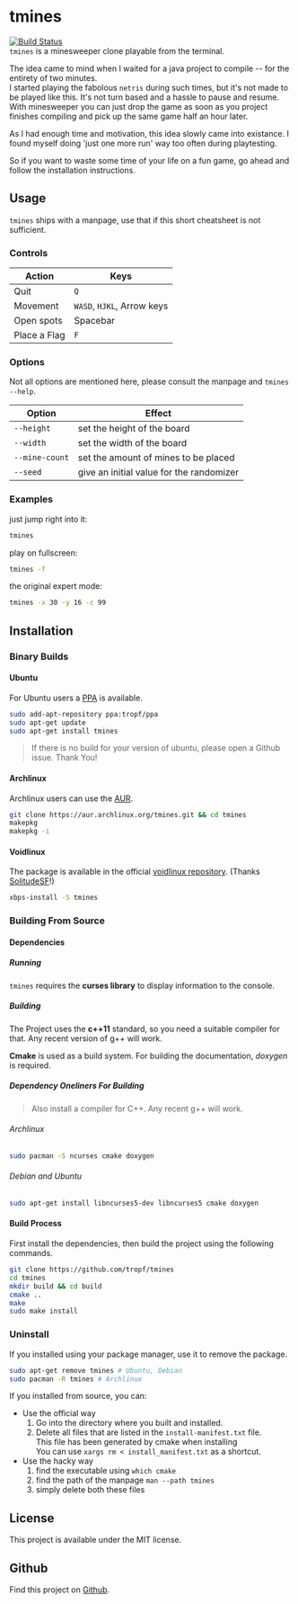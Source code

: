 # tmines
[![Build Status](https://travis-ci.org/tropf/tmines.svg?branch=master)](https://travis-ci.org/tropf/tmines)  
`tmines` is a minesweeper clone playable from the terminal.

The idea came to mind when I waited for a java project to compile -- for the entirety of two minutes.  
I started playing the fabolous `netris` during such times, but it's not made to be played like this.
It's not turn based and a hassle to pause and resume.
With minesweeper you can just drop the game as soon as you project finishes compiling and pick up the same game half an hour later.

As I had enough time and motivation, this idea slowly came into existance.
I found myself doing 'just one more run' way too often during playtesting.

So if you want to waste some time of your life on a fun game, go ahead and follow the installation instructions.

## Usage
`tmines` ships with a manpage, use that if this short cheatsheet is not sufficient.

### Controls
Action              | Keys
------------------- | --------------------------
Quit                | `Q`
Movement            | `WASD`, `HJKL`, Arrow keys
Open spots          | Spacebar
Place a Flag        | `F`

### Options
Not all options are mentioned here, please consult the manpage and `tmines --help`.

Option          | Effect
--------------- | ----------------------------------------
`--height`      | set the height of the board
`--width`       | set the width of the board
`--mine-count`  | set the amount of mines to be placed
`--seed`        | give an initial value for the randomizer

### Examples
just jump right into it:

```bash
tmines
```

play on fullscreen:

```bash
tmines -f
```

the original expert mode:

```bash
tmines -x 30 -y 16 -c 99
```

## Installation
### Binary Builds
#### Ubuntu
For Ubuntu users a [PPA](https://launchpad.net/~tropf/+archive/ubuntu/ppa) is available.

```bash
sudo add-apt-repository ppa:tropf/ppa
sudo apt-get update
sudo apt-get install tmines
```

> If there is no build for your version of ubuntu, please open a Github issue. Thank You!

#### Archlinux
Archlinux users can use the [AUR](https://aur.archlinux.org/packages/tmines/).

```bash
git clone https://aur.archlinux.org/tmines.git && cd tmines
makepkg
makepkg -i
```

#### Voidlinux
The package is available in the official [voidlinux repository](https://github.com/voidlinux/void-packages).
(Thanks [SolitudeSF](https://github.com/SolitudeSF)!)

```bash
xbps-install -S tmines
```

### Building From Source
#### Dependencies
##### Running
`tmines` requires the **curses library** to display information to the console.

##### Building
The Project uses the **c++11** standard, so you need a suitable compiler for that. Any recent version of g++ will work.

**Cmake** is used as a build system. For building the documentation, *doxygen* is required.

##### Dependency Oneliners For Building
> Also install a compiler for C++.
> Any recent g++ will work.

###### Archlinux
```bash
sudo pacman -S ncurses cmake doxygen
```

###### Debian and Ubuntu
```bash
sudo apt-get install libncurses5-dev libncurses5 cmake doxygen
```

#### Build Process
First install the dependencies, then build the project using the following commands.

```bash
git clone https://github.com/tropf/tmines
cd tmines
mkdir build && cd build
cmake ..
make
sudo make install
```

### Uninstall
If you installed using your package manager, use it to remove the package.

```bash
sudo apt-get remove tmines # Ubuntu, Debian
sudo pacman -R tmines # Archlinux
```

If you installed from source, you can:

- Use the official way
    1. Go into the directory where you built and installed.
    2. Delete all files that are listed in the `install-manifest.txt` file.  
        This file has been generated by cmake when installing  
        You can use `xargs rm < install_manifest.txt` as a shortcut.
- Use the hacky way
    1. find the executable using `which cmake`
    2. find the path of the manpage `man --path tmines`
    3. simply delete both these files

## License
This project is available under the MIT license.

## Github
Find this project on [Github](https://github.com/tropf/tmines).
